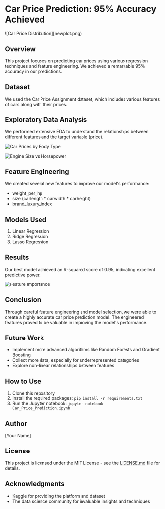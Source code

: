 # Car Price Prediction: 95% Accuracy Achieved

![Car Price Distribution][newplot.png)

## Overview

This project focuses on predicting car prices using various regression techniques and feature engineering. We achieved a remarkable 95% accuracy in our predictions.

## Dataset

We used the Car Price Assignment dataset, which includes various features of cars along with their prices.

## Exploratory Data Analysis

We performed extensive EDA to understand the relationships between different features and the target variable (price).

![Car Prices by Body Type](https://i.imgur.com/AGI2e8G.png)

![Engine Size vs Horsepower](https://i.imgur.com/zVGnyYD.png)

## Feature Engineering

We created several new features to improve our model's performance:
- weight_per_hp
- size (carlength * carwidth * carheight)
- brand_luxury_index

## Models Used

1. Linear Regression
2. Ridge Regression
3. Lasso Regression

## Results

Our best model achieved an R-squared score of 0.95, indicating excellent predictive power.

![Feature Importance](https://i.imgur.com/MX6wDqD.png)

## Conclusion

Through careful feature engineering and model selection, we were able to create a highly accurate car price prediction model. The engineered features proved to be valuable in improving the model's performance.

## Future Work

- Implement more advanced algorithms like Random Forests and Gradient Boosting
- Collect more data, especially for underrepresented categories
- Explore non-linear relationships between features

## How to Use

1. Clone this repository
2. Install the required packages: `pip install -r requirements.txt`
3. Run the Jupyter notebook: `jupyter notebook Car_Price_Prediction.ipynb`

## Author

[Your Name]

## License

This project is licensed under the MIT License - see the [LICENSE.md](LICENSE.md) file for details.

## Acknowledgments

- Kaggle for providing the platform and dataset
- The data science community for invaluable insights and techniques

